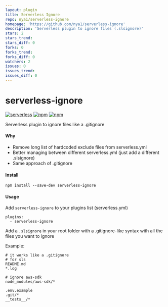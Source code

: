 ```yaml
---
layout: plugin
title: Serverless Ignore
repo: nya1/serverless-ignore
homepage: 'https://github.com/nya1/serverless-ignore'
description: 'Serverless plugin to ignore files (.slsignore)'
stars: 2
stars_trend: 
stars_diff: 0
forks: 0
forks_trend: 
forks_diff: 0
watchers: 2
issues: 0
issues_trend: 
issues_diff: 0
---
```



# serverless-ignore

[![serverless](http://public.serverless.com/badges/v3.svg)](http://www.serverless.com) [![npm](https://img.shields.io/npm/v/serverless-ignore.svg)](https://www.npmjs.com/package/serverless-ignore) [![npm](https://img.shields.io/npm/dt/serverless-ignore.svg)](https://www.npmjs.com/package/serverless-ignore)


Serverless plugin to ignore files like a .gitignore

#### Why

 * Remove long list of hardcoded exclude files from serverless.yml
 * Better managing between different serverless.yml (just add a different .slsignore)
 * Same approach of .gitignore

#### Install

`npm install --save-dev serverless-ignore`

#### Usage

Add `serverless-ignore` to your plugins list (serverless.yml)

```
plugins:
  - serverless-ignore
```


Add a `.slsignore` in your root folder with a .gitignore-like syntax with all the files you want to ignore

Example:
```
# it works like a .gitignore
# for sls
README.md
*.log

# ignore aws-sdk
node_modules/aws-sdk/*

.env.example
.git/*
__tests__/*
```

